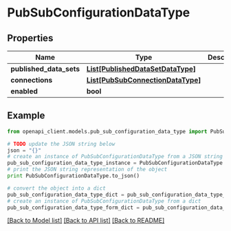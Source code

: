 # PubSubConfigurationDataType


## Properties
Name | Type | Description | Notes
------------ | ------------- | ------------- | -------------
**published_data_sets** | [**List[PublishedDataSetDataType]**](PublishedDataSetDataType.md) |  | [optional] 
**connections** | [**List[PubSubConnectionDataType]**](PubSubConnectionDataType.md) |  | [optional] 
**enabled** | **bool** |  | [optional] 

## Example

```python
from openapi_client.models.pub_sub_configuration_data_type import PubSubConfigurationDataType

# TODO update the JSON string below
json = "{}"
# create an instance of PubSubConfigurationDataType from a JSON string
pub_sub_configuration_data_type_instance = PubSubConfigurationDataType.from_json(json)
# print the JSON string representation of the object
print PubSubConfigurationDataType.to_json()

# convert the object into a dict
pub_sub_configuration_data_type_dict = pub_sub_configuration_data_type_instance.to_dict()
# create an instance of PubSubConfigurationDataType from a dict
pub_sub_configuration_data_type_form_dict = pub_sub_configuration_data_type.from_dict(pub_sub_configuration_data_type_dict)
```
[[Back to Model list]](../README.md#documentation-for-models) [[Back to API list]](../README.md#documentation-for-api-endpoints) [[Back to README]](../README.md)


